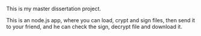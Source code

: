 This is my master dissertation project.

This is an node.js app, where you can load, crypt and sign files, then send it to your friend, and he can check the sign,
decrypt file and download it.
